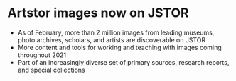 <param ve-config title="Artstor on JSTOR" banner="https://picsum.photos/id/857/1000/400" layout="vertical">

<param ve-iframe src="https://www.jstor.org/action/doImageSearch">

# Artstor images now on JSTOR

- As of February, more than 2 million images from leading museums, photo archives, scholars, and artists are discoverable on JSTOR
- More content and tools for working and teaching with images coming throughout 2021
- Part of an increasingly diverse set of primary sources, research reports, and special collections